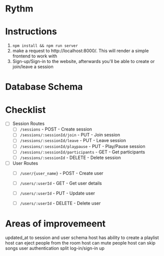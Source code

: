 # Rythm



# Instructions

1. `npm install && npm run server`
2. make a request to http://localhost:8000/. This will render a simple frontend to work with
3. Sign-up/Sign-in to the website, afterwards you'll be able to create or join/leave a session


# Database Schema




# Checklist


- [ ] Session Routes
    - [ ] `/sessions` - POST - Create session
    - [ ] `/sessions/:sessionId/join` - PUT - Join session
    - [ ] `/sessions/:sessionId/leave` - PUT - Leave session
    - [ ] `/sessions/:sessionId/playpause` - PUT - Play/Pause session
    - [ ] `/sessions/:sessionId/participants` - GET - Get participants
    - [ ] `/sessions/:sessionId` - DELETE - Delete session
- [ ] User Routes
    - [ ] `/user/{user_name}` - POST - Create user
    - [ ] `/users/:userId` - GET - Get user details
    - [ ] `/users/:userId` - PUT - Update user
    - [ ] `/users/:userId` - DELETE - Delete user


# Areas of improvemeent

updated_at to session and user schema
host has ability to create a playlist
host can eject people from the room
host can mute people
host can skip songs
user authentication
split log-in/sign-in up

